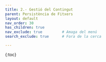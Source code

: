 ```yaml
---
title: 2.- Gestió del Contingut
parent: Persistència de Fitxers
layout: default
nav_order: 30
has_children: true
nav_exclude: true         # Amaga del menú
search_exclude: true      # Fora de la cerca

---
```


{:toc}
